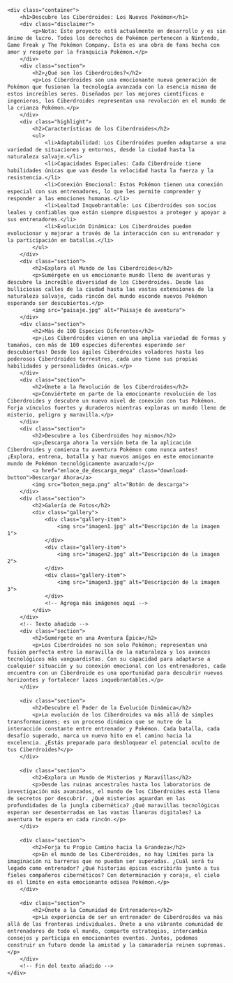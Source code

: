 
    <div class="container">
        <h1>Descubre los Ciberdroides: Los Nuevos Pokémon</h1>
        <div class="disclaimer">
            <p>Nota: Este proyecto está actualmente en desarrollo y es sin ánimo de lucro. Todos los derechos de Pokémon pertenecen a Nintendo, Game Freak y The Pokémon Company. Esta es una obra de fans hecha con amor y respeto por la franquicia Pokémon.</p>
        </div>
        <div class="section">
            <h2>¿Qué son los Ciberdroides?</h2>
            <p>Los Ciberdroides son una emocionante nueva generación de Pokémon que fusionan la tecnología avanzada con la esencia misma de estos increíbles seres. Diseñados por los mejores científicos e ingenieros, los Ciberdroides representan una revolución en el mundo de la crianza Pokémon.</p>
        </div>
        <div class="highlight">
            <h2>Características de los Ciberdroides</h2>
            <ul>
                <li>Adaptabilidad: Los Ciberdroides pueden adaptarse a una variedad de situaciones y entornos, desde la ciudad hasta la naturaleza salvaje.</li>
                <li>Capacidades Especiales: Cada Ciberdroide tiene habilidades únicas que van desde la velocidad hasta la fuerza y la resistencia.</li>
                <li>Conexión Emocional: Estos Pokémon tienen una conexión especial con sus entrenadores, lo que les permite comprender y responder a las emociones humanas.</li>
                <li>Lealtad Inquebrantable: Los Ciberdroides son socios leales y confiables que están siempre dispuestos a proteger y apoyar a sus entrenadores.</li>
                <li>Evolución Dinámica: Los Ciberdroides pueden evolucionar y mejorar a través de la interacción con su entrenador y la participación en batallas.</li>
            </ul>
        </div>
        <div class="section">
            <h2>Explora el Mundo de los Ciberdroides</h2>
            <p>Sumérgete en un emocionante mundo lleno de aventuras y descubre la increíble diversidad de los Ciberdroides. Desde las bulliciosas calles de la ciudad hasta las vastas extensiones de la naturaleza salvaje, cada rincón del mundo esconde nuevos Pokémon esperando ser descubiertos.</p>
            <img src="paisaje.jpg" alt="Paisaje de aventura">
        </div>
        <div class="section">
            <h2>Más de 100 Especies Diferentes</h2>
            <p>¡Los Ciberdroides vienen en una amplia variedad de formas y tamaños, con más de 100 especies diferentes esperando ser descubiertas! Desde los ágiles Ciberdroides voladores hasta los poderosos Ciberdroides terrestres, cada uno tiene sus propias habilidades y personalidades únicas.</p>
        </div>
        <div class="section">
            <h2>Únete a la Revolución de los Ciberdroides</h2>
            <p>Conviértete en parte de la emocionante revolución de los Ciberdroides y descubre un nuevo nivel de conexión con tus Pokémon. Forja vínculos fuertes y duraderos mientras exploras un mundo lleno de misterio, peligro y maravilla.</p>
        </div>
        <div class="section">
            <h2>Descubre a los Ciberdroides hoy mismo</h2>
            <p>¡Descarga ahora la versión beta de la aplicación Ciberdroides y comienza tu aventura Pokémon como nunca antes! ¡Explora, entrena, batalla y haz nuevos amigos en este emocionante mundo de Pokémon tecnológicamente avanzado!</p>
            <a href="enlace_de_descarga_mega" class="download-button">Descargar Ahora</a>
            <img src="boton_mega.png" alt="Botón de descarga">
        </div>
        <div class="section">
            <h2>Galería de Fotos</h2>
            <div class="gallery">
                <div class="gallery-item">
                    <img src="imagen1.jpg" alt="Descripción de la imagen 1">
                </div>
                <div class="gallery-item">
                    <img src="imagen2.jpg" alt="Descripción de la imagen 2">
                </div>
                <div class="gallery-item">
                    <img src="imagen3.jpg" alt="Descripción de la imagen 3">
                </div>
                <!-- Agrega más imágenes aquí -->
            </div>
        </div>
        <!-- Texto añadido -->
        <div class="section">
            <h2>Sumérgete en una Aventura Épica</h2>
            <p>Los Ciberdroides no son solo Pokémon; representan una fusión perfecta entre la maravilla de la naturaleza y los avances tecnológicos más vanguardistas. Con su capacidad para adaptarse a cualquier situación y su conexión emocional con los entrenadores, cada encuentro con un Ciberdroide es una oportunidad para descubrir nuevos horizontes y fortalecer lazos inquebrantables.</p>
        </div>
        
        <div class="section">
            <h2>Descubre el Poder de la Evolución Dinámica</h2>
            <p>La evolución de los Ciberdroides va más allá de simples transformaciones; es un proceso dinámico que se nutre de la interacción constante entre entrenador y Pokémon. Cada batalla, cada desafío superado, marca un nuevo hito en el camino hacia la excelencia. ¿Estás preparado para desbloquear el potencial oculto de tus Ciberdroides?</p>
        </div>
        
        <div class="section">
            <h2>Explora un Mundo de Misterios y Maravillas</h2>
            <p>Desde las ruinas ancestrales hasta los laboratorios de investigación más avanzados, el mundo de los Ciberdroides está lleno de secretos por descubrir. ¿Qué misterios aguardan en las profundidades de la jungla cibernética? ¿Qué maravillas tecnológicas esperan ser desenterradas en las vastas llanuras digitales? La aventura te espera en cada rincón.</p>
        </div>
        
        <div class="section">
            <h2>Forja tu Propio Camino hacia la Grandeza</h2>
            <p>En el mundo de los Ciberdroides, no hay límites para la imaginación ni barreras que no puedan ser superadas. ¿Cuál será tu legado como entrenador? ¿Qué historias épicas escribirás junto a tus fieles compañeros cibernéticos? Con determinación y coraje, el cielo es el límite en esta emocionante odisea Pokémon.</p>
        </div>
        
        <div class="section">
            <h2>Únete a la Comunidad de Entrenadores</h2>
            <p>La experiencia de ser un entrenador de Ciberdroides va más allá de las fronteras individuales. Únete a una vibrante comunidad de entrenadores de todo el mundo, comparte estrategias, intercambia consejos y participa en emocionantes eventos. Juntos, podemos construir un futuro donde la amistad y la camaradería reinen supremas.</p>
        </div>
        <!-- Fin del texto añadido -->
    </div>
</body>
</html>

